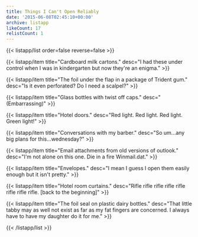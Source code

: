 ```yaml
---
title: Things I Can't Open Reliably
date: '2015-06-08T02:45:10+00:00'
archive: listapp
likeCount: 17
relistCount: 1
---
```



{{< listapp/list order=false reverse=false >}}

   {{< listapp/item title="Cardboard milk cartons."
      desc="I had these under control when I was in kindergarten but now they're an enigma." >}}

   {{< listapp/item title="The foil under the flap in a package of Trident gum."
      desc="Is it even perforated? Do I need a scalpel?" >}}

   {{< listapp/item title="Glass bottles with twist off caps."
      desc="(Embarrassing)" >}}

   {{< listapp/item title="Hotel doors."
      desc="Red light. Red light. Red light. Green light!" >}}

   {{< listapp/item title="Conversations with my barber."
      desc="So um...any big plans for this...wednesday?" >}}

   {{< listapp/item title="Email attachments from old versions of outlook."
      desc="I'm not alone on this one. Die in a fire Winmail.dat." >}}

   {{< listapp/item title="Envelopes."
      desc="I mean I guess I open them easily enough but it isn't pretty." >}}

   {{< listapp/item title="Hotel room curtains."
      desc="Rifle rifle rifle rifle rifle rifle rifle rifle. [back to the beginning]" >}}

   {{< listapp/item title="The foil seal on plastic dairy bottles."
      desc="That little tabby may as well not exist as far as my fat fingers are concerned. I always have to have my daughter do it for me." >}}

{{< /listapp/list >}}
